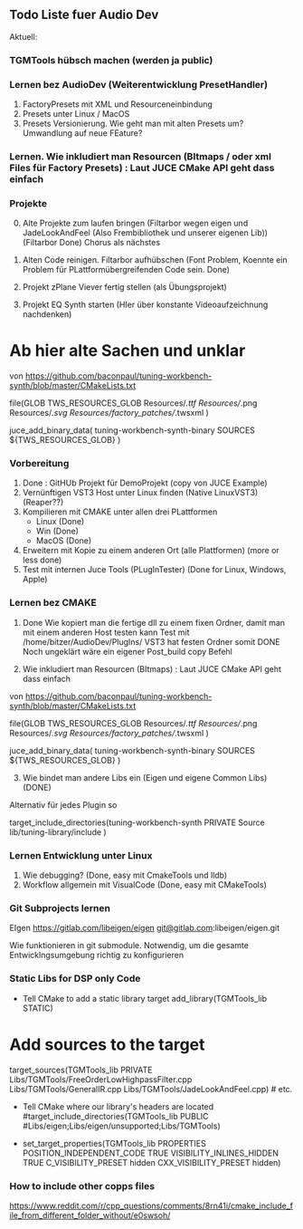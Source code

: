 ## Todo Liste fuer Audio Dev

Aktuell:

### TGMTools hübsch machen (werden ja public)

### Lernen bez AudioDev (Weiterentwicklung PresetHandler)
1. FactoryPresets mit XML und Resourceneinbindung 
2. Presets unter Linux / MacOS 
3. Presets Versionierung. Wie geht man mit alten Presets um? Umwandlung auf neue FEature?

### Lernen. Wie inkludiert man Resourcen (BItmaps / oder xml Files für Factory Presets) : Laut JUCE CMake API geht dass einfach

### Projekte
0. Alte Projekte zum laufen bringen (Filtarbor wegen eigen und JadeLookAndFeel (Also Frembibliothek und unserer eigenen Lib)) (Filtarbor Done) Chorus als nächstes
1. Alten Code reinigen. Filtarbor aufhübschen (Font Problem, Koennte ein Problem für PLattformübergreifenden Code sein. Done)

1. Projekt zPlane Viever fertig stellen (als Übungsprojekt)
2. Projekt EQ Synth starten (HIer über konstante Videoaufzeichnung nachdenken)


# Ab hier alte Sachen und unklar


von https://github.com/baconpaul/tuning-workbench-synth/blob/master/CMakeLists.txt

file(GLOB TWS_RESOURCES_GLOB
  Resources/*.ttf 
  Resources/*.png 
  Resources/*.svg
  Resources/factory_patches/*.twsxml
  )

juce_add_binary_data( tuning-workbench-synth-binary
  SOURCES ${TWS_RESOURCES_GLOB}
)


### Vorbereitung

1. Done : GitHUb Projekt für DemoProjekt (copy von JUCE Example)
2. Vernünftigen VST3 Host unter Linux finden (Native LinuxVST3) (Reaper??)
3. Kompilieren mit CMAKE unter allen drei PLattformen 
    * Linux (Done)
    * Win (Done)
    * MacOS (Done)
4. Erweitern mit Kopie zu einem anderen Ort (alle Plattformen) (more or less done)
5. Test mit internen Juce Tools (PLugInTester) (Done for Linux, Windows, Apple)


### Lernen bez CMAKE 
1. Done Wie kopiert man die fertige dll zu einem fixen Ordner, damit man mit einem anderen Host testen kann
 Test mit /home/bitzer/AudioDev/PlugIns/ VST3 hat festen Ordner somit DONE 
 Noch ungeklärt wäre ein eigener Post_build copy Befehl





2. Wie inkludiert man Resourcen (BItmaps) : Laut JUCE CMake API geht dass einfach

von https://github.com/baconpaul/tuning-workbench-synth/blob/master/CMakeLists.txt

file(GLOB TWS_RESOURCES_GLOB
  Resources/*.ttf 
  Resources/*.png 
  Resources/*.svg
  Resources/factory_patches/*.twsxml
  )

juce_add_binary_data( tuning-workbench-synth-binary
  SOURCES ${TWS_RESOURCES_GLOB}
)

3. Wie bindet man andere Libs ein (Eigen und eigene Common Libs) (DONE)

Alternativ für jedes Plugin so

target_include_directories(tuning-workbench-synth 
  PRIVATE
  Source
  lib/tuning-library/include
)



### Lernen Entwicklung unter Linux
1. Wie debugging? (Done, easy mit CmakeTools und lldb)
2. Workflow allgemein mit VisualCode (Done, easy mit CMakeTools)


### Git Subprojects lernen
EIgen https://gitlab.com/libeigen/eigen
git@gitlab.com:libeigen/eigen.git 

Wie funktionieren in git submodule. Notwendig, um die gesamte Entwicklngsumgebung richtig zu konfigurieren

### Static Libs for DSP only Code

* Tell CMake to add a static library target
add_library(TGMTools_lib STATIC)
# Add sources to the target
target_sources(TGMTools_lib PRIVATE
    Libs/TGMTools/FreeOrderLowHighpassFilter.cpp
    Libs/TGMTools/GeneralIR.cpp
    Libs/TGMTools/JadeLookAndFeel.cpp) # etc.
* Tell CMake where our library's headers are located
#target_include_directories(TGMTools_lib PUBLIC
#Libs/eigen;Libs/eigen/unsupported;Libs/TGMTools)

* set_target_properties(TGMTools_lib PROPERTIES
    POSITION_INDEPENDENT_CODE TRUE
    VISIBILITY_INLINES_HIDDEN TRUE
    C_VISIBILITY_PRESET hidden
    CXX_VISIBILITY_PRESET hidden)

### How to include other copps files
https://www.reddit.com/r/cpp_questions/comments/8rn41i/cmake_include_file_from_different_folder_without/e0swsoh/